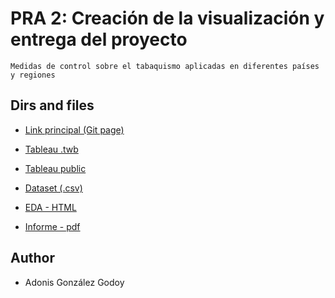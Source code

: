 # PRA 2: Creación de la visualización y entrega del proyecto

    Medidas de control sobre el tabaquismo aplicadas en diferentes países y regiones

## Dirs and files

- [Link principal (Git page)](https://adions025.github.io/tobacco/)

- [Tableau .twb](/twb/tobacco.twb)

- [Tableau public](https://public.tableau.com/app/profile/adonis.gonz.lez/viz/tobacco_16231408325080/Dashboard1)

- [Dataset (.csv)](https://github.com/adions025/tobacco/blob/master/data/RGTE17_CoreDataSet.xls)

- [EDA - HTML](tobacco.html)

- [Informe - pdf](PRAC_informe.pdf)

## Author

- Adonis González Godoy